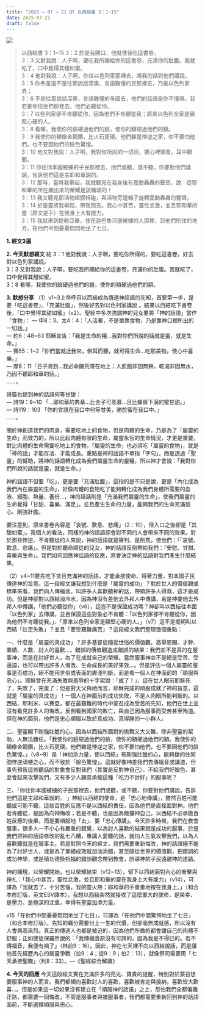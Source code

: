 ```yaml
---
title: "2025 – 07 – 21 QT 以西結書 3：1~15"
date: 2025-07-21
draft: false
---
```


![](/images/qt.jpg)
> 以西結書 3：1~15
> 3：2 於是我開口，他就使我吃這書卷，  
> 3：3 又對我說：人子啊，要吃我所賜給你的這書卷，充滿你的肚腹。我就吃了，口中覺得其甜如蜜。  
> 3：4 他對我說：人子啊，你往以色列家那裡去，將我的話對他們講說。  
> 3：5 你奉差遣不是往那說話深奧、言語難懂的民那裡去，乃是以色列家去；  
> 3：6 不是往那說話深奧、言語難懂的多國去，他們的話語是你不懂得。我若差你往他們那裡去，他們必聽從你。  
> 3：7 以色列家卻不肯聽從你，因為他們不肯聽從我；原來以色列全家是額堅心硬的人。  
> 3：8 看哪，我使你的臉硬過他們的臉，使你的額硬過他們的額。  
> 3：9 我使你的額像金鋼鑽，比火石更硬。他們雖是悖逆之家，你不要怕他們，也不要因他們的臉色驚惶。  
> 3：10 他又對我說：人子啊，我對你所說的一切話，要心裡領會，耳中聽聞。  
> 3：11 你往你本國被擄的子民那裡去，他們或聽，或不聽，你要對他們講說，告訴他們這是主耶和華說的。  
> 3：12 那時，靈將我舉起，我就聽見在我身後有震動轟轟的聲音，說：從耶和華的所在顯出來的榮耀是該稱頌的！  
> 3：13 我又聽見那活物翅膀相碰，與活物旁邊輪子旋轉震動轟轟的響聲。  
> 3：14 於是靈將我舉起，帶我而去。我心中甚苦，靈性忿激，並且耶和華的靈（原文是手）在我身上大有能力。  
> 3：15 我就來到提勒亞畢，住在迦巴魯河邊被擄的人那裡，到他們所住的地方，在他們中間憂憂悶悶地坐了七日。  



**1.  經文3遍**

**2. 今天默想經文**
結 3：1 他對我說：人子啊，要吃你所得的，要吃這書卷，好去對以色列家講說。   
3：3 又對我說：人子啊，要吃我所賜給你的這書卷，充滿你的肚腹。我就吃了，口中覺得其甜如蜜。  
3：8 看哪，我使你的臉硬過他們的臉，使你的額硬過他們的額。  

**3. 默想分享**
（1）v1\~3上帝呼召以西結成為傳達神話語的先知，首要第一步，是要「吃這書卷」、「充滿肚腹」，然後好去對以色列家講說 。結果以西結吃下書卷後，「口中覺得其甜如蜜」（v2）。聖經中多次強調神的兒女要將「神的話語」當作「食物」：
— 申8：3、太4：4：「人活著，不是單靠食物，乃是靠神口裡所出的一切話。」    
— 約6：48\~63 耶穌宣告：「我是生命的糧…我對你們所說的話就是靈，就是生命。」  
— 賽55：1\~2「你們當就近我來，側耳而聽，就可得生命…吃那美物，使心中喜樂。」  
— 摩8：11「日子將到…我必命饑荒降在地上；人飢餓非因無餅，乾渴非因無水，乃因不聽耶和華的話。」   
……。

詩篇也提到神的話語何等甘甜：  
— 詩19：9\~10 「…耶和華的典章…比金子可羨慕…且比蜂房下滴的蜜甘甜。」  
— 詩119：103 「你的言語在我口中何等甘美，勝於蜜在我口中。」    
……。

關於神創造我們的肉身，需要吃地上的食物，但是肉體的生命，乃是為了「屬靈的生命」而效力的，所以比起肉體有限的生命，屬靈永恆的生命情況，才更是重要。對比肉體的生命需要吃地上的食物，「屬靈的生命」也必須吃「屬靈的食物」，就是「神的話」才能存活、才能成長。重點是神的話語不單指「字句」，而是透過「聖靈」的幫助，將神的話語轉化成為我們屬靈生命的靈糧，所以神才會說：「我對你們所說的話就是靈，就是生命。」

神的話語不但要「吃」，更是要「充滿肚腹」，這指的是不只是說，更是「內化成為我們內在屬靈的生命」，好像肉體的食物吃了能夠轉化成為我們身體所需要的血液、細胞、熱量、養份…，神的話話則是「充滿我們屬靈的生命」，使我們屬靈的生命覺得「甘甜、喜樂、滿足」。並且產生生命的力量，能夠我們的生命充滿信心、剛強壯膽。

要注意到，原來書卷內容是「哀號、歎息、悲痛」（2：10），但入口之後卻是「其甜如蜜」。我個人的看法，同樣的神的話語卻會對不同的人會帶來不同的效果。對於那些悖逆、不肯聽從的人來說，神的話語就是審判、是刑罰，使他們：「「哀號、歎息、悲痛」。但是對於聽命順從的兒女，神的話語反倒帶給我們：「安慰、甘甜、喜樂與生命」。我們如何回應神話語的反應，將會決定神的話語對我們產生什麼結果。

（2）v4\~11要先吃下並且充滿神的話語，才能承接使命、得著力量，對本國子民傳達神的旨意。這一段經文讓我想到什麼是「屬靈的成功」？對於世人的價值觀或標準來看，我們向人傳福音，叫許多人喜歡聽神的話，帶領許多人得救，這才是成功。但是神卻對以西結潑冷水，因為神沒有差他去外邦人中傳講，若是神要他去外邦人中傳講，「他們必聽從你」（v6），這豈不是保證成功嗎？神卻叫以西結往本國「以色列家」去傳講，並且保證這些對象必不肯聽：「以色列家卻不肯聽從你，因為他們不肯聽從我。」、「原來以色列全家是額堅心硬的人。」（v7）這不是擺明叫以西結「註定失敗」？並且「要受艱難痛苦」？這段經文我們整理幾個重點：

一、什麼是「屬靈的真成功」？許多基督徒隨從世俗的價值觀，高舉恩賜、才幹、業績、人數、討人的喜歡…，錯誤的價值觀造成錯誤的結果：我們並不是真的在服事神，而是在討好世人，為了在成就自己的榮耀。當然服事神並不是總是受苦、受逼迫，也可以帶出許多人悔改、生命成長的美好果效…。但是評估一個人屬靈的服事是否成功，絕不能用世俗或表面的膚淺判斷，而是看一個人在神面前的「順服與忠心」。耶穌曾在充滿失敗與羞辱的十字架說：「成了！」，這在世人眼前耶穌死了，失敗了，完蛋了；但是對天父與祂而言，耶穌完成的順服成就了神的旨意，這就是「屬靈的真成功」！一個人在神面前的成功失敗，不是人肉眼所能判斷的。以西結、耶利米、以賽亞，都在最艱難的時代中蒙召成為受苦的先知，他們在世上並沒有看見許多人的悔改，反倒看到國家的敗亡，與自己因為服事而受苦甚至殉道。但在神的面前，他們是忠心順服以致於真成功、真得勝的一小群人。 

二、聖靈賜下剛強壯膽的心。因為以西結所面對的挑戰又大又難，除非聖靈的幫助，人無法勝任。「我使你的臉硬過他們的臉，使你的額硬過他們的額。我使你的額像金鋼鑽，比火石更硬。他們雖是悖逆之家，你不要怕他們，也不要因他們的臉色驚惶。」（v8\~9）是「神加添力量，使以西結」有剛強壯膽的心，能夠擋的住同胞悖逆頑梗之心，而不致於「臉色驚惶」。這就好像神差我們去傳福音或講道，但事先預告這些聽話的對象會反對我們（其實是反對神自己），不給我們好臉色，甚至會起來攻擊我們，又有多少人願意承接這種「吃力不討好」的服事呢？

三、「你往你本國被擄的子民那裡去，他們或聽，或不聽，你要對他們講說，告訴他們這是主耶和華說的。 」神給以西結的使命，是「忠心地傳講」，雖然百姓可能聽或可能不聽，這些百姓的反應不是以西結的責任，因為他們是直接面對神。他們若肯聽從，是因為向神悔改；若是不聽，也是因為敵擋神自己。以西結不必承擔百姓反應的後果，而是要順服地「去」、要「忠心傳講」。今天許多時候，我們在教會服事，很多人一不小心有嚴重的錯覺，以為討人喜歡的結果就是成功的服事，於是我們把神的話語修改的亂七八糟，專講人愛聽的話，就怕人生氣攻擊我們，以為人喜歡聽就是在服事主。若是對照今天的經文，我們需要重新悔改，神的話語絕不能為了討好世人，或是為了業績成效就加油添醋，甚至隨從世界的價值觀，把錯誤的成功神學，或是積功德換祝福的錯誤觀念帶到教會，誤導神的子民遠離神的道路。

神的顯現，以榮耀開始，也以榮耀結束（v12\~13），留下以西結面對內心的衝擊與掙扎：「我心中甚苦，靈性忿激，並且耶和華的靈在我身上大有能力」（v14），可譯為「我就去了，十分苦惱，我的靈火熱；耶和華的手重重地按在我身上。」（和合本修訂版，英文ESV譯本）。我想以西結突然就接收了這麼重大的使命，是榮幸、是壓力、是極深的沈重，幸得有聖靈加添力量。

v15「在他們中間憂憂悶悶地坐了七日」，可譯為「在他們中間驚愕地坐了七日」（和合本修訂版）。先知的職分需要付上一生的代價，但卻毫無成就感，所以沒有人會興高采烈。真正的傳道人也都是被迫的，因為他們所做的都會讓自己的肉體不舒服；正如使徒保羅所說的：「我傳福音原沒有可誇的，因為我是不得已的。若不傳福音，我便有禍了」（林前9：16）。因此，神在七天裡不向以西結說話，而是讓他首先經歷內心的屬靈爭戰（拉9：4；徒9：9；伯2：13），就像祭司需要用「七天承接聖職」（利8：33）。—《聖經綜合解讀》

**4. 今天的回應**
今天這段經文實在充滿許多的亮光、寶貴的提醒，特別對於蒙召想要服事神的人而言。我們都傾向喜歡討人的喜歡，喜歡被肯定與接納，喜歡皆大歡喜…。但是如果這一切如果沒有建立在「順服神的話語」之上，恐怕我們全都偏離正路，都需要一同悔改，不管是服事者與被服事者，我們都需要重新回到神的話語面前，不斷選擇順服與忠心。



